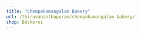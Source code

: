 ```yaml
---
title: "Chempakamangalam Bakery"
url: /thiruvananthapuram/chempakamangalam-bakery/
shop: Bäckerei
---
```

